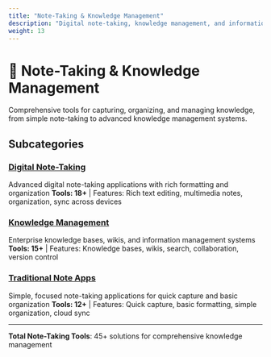 ```yaml
---
title: "Note-Taking & Knowledge Management"
description: "Digital note-taking, knowledge management, and information organization tools"
weight: 13
---
```


# 📝 Note-Taking & Knowledge Management

Comprehensive tools for capturing, organizing, and managing knowledge, from simple note-taking to advanced knowledge management systems.

## Subcategories

### [Digital Note-Taking](/categories/note-taking-knowledge-management/digital-note-taking/)
Advanced digital note-taking applications with rich formatting and organization
**Tools: 18+** | Features: Rich text editing, multimedia notes, organization, sync across devices

### [Knowledge Management](/categories/note-taking-knowledge-management/knowledge-management/)
Enterprise knowledge bases, wikis, and information management systems
**Tools: 15+** | Features: Knowledge bases, wikis, search, collaboration, version control

### [Traditional Note Apps](/categories/note-taking-knowledge-management/traditional-note-apps/)
Simple, focused note-taking applications for quick capture and basic organization
**Tools: 12+** | Features: Quick capture, basic formatting, simple organization, cloud sync

---

**Total Note-Taking Tools**: 45+ solutions for comprehensive knowledge management